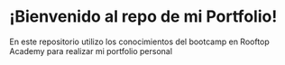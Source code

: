 # ¡Bienvenido al repo de mi Portfolio!
 En este repositorio utilizo los conocimientos del bootcamp en Rooftop Academy para realizar mi portfolio personal
